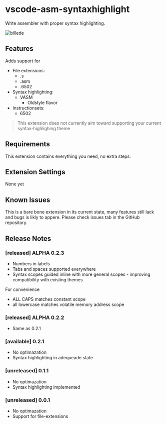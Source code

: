 # vscode-asm-syntaxhighlight

Write assembler with proper syntax highlighting.

![billede](https://user-images.githubusercontent.com/10633478/136101158-fe9b8c1a-10a1-4d81-a8b2-692e6a5fd0fa.png)


## Features

Adds support for
* File extensions:
    * .s
    * .asm
    * .6502
* Syntax highlighting:
    * VASM
        * Oldstyle flavor
* Instructionsets:
   *  6502

> This extension does not currently aim toward supporting your current syntax-highlighing theme

## Requirements

This extension contains everything you need, no extra steps.

## Extension Settings

None yet

## Known Issues

This is a bare bone extension in its current state, many features still lack and bugs is likly to appere. Please check issues tab in the GitHub repository.

## Release Notes


### [released] ALPHA 0.2.3

* Numbers in labels
* Tabs and spaces supported everywhere
* Syntax scopes guided inline with more general scopes - improving compatibility with existing themes

For convenience

* ALL CAPS matches constant scope
* all lowercase matches volatile memory address scope


### [released] ALPHA 0.2.2
* Same as 0.2.1

### [available] 0.2.1
* No optimazation
* Syntax highlighting in adequeade state

### [unreleased] 0.1.1
* No optimazation
* Syntax highlighting implemented 

### [unreleased] 0.0.1
* No optimazation
* Support for file-extensions
